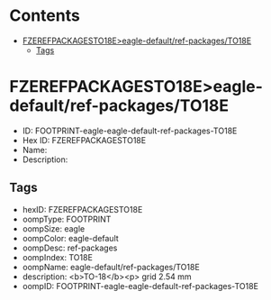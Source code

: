 



Contents
========

* [FZEREFPACKAGESTO18E>eagle-default/ref-packages/TO18E](#fzerefpackagesto18eeagle-defaultref-packagesto18e)
	* [Tags](#tags)

# FZEREFPACKAGESTO18E>eagle-default/ref-packages/TO18E

- ID: FOOTPRINT-eagle-eagle-default-ref-packages-TO18E
- Hex ID: FZEREFPACKAGESTO18E
- Name: 
- Description: 

## Tags

- hexID: FZEREFPACKAGESTO18E
- oompType: FOOTPRINT
- oompSize: eagle
- oompColor: eagle-default
- oompDesc: ref-packages
- oompIndex: TO18E
- oompName: eagle-default/ref-packages/TO18E
- description: &lt;b&gt;TO-18&lt;/b&gt;&lt;p&gt;&#xD;
grid 2.54 mm
- oompID: FOOTPRINT-eagle-eagle-default-ref-packages-TO18E
